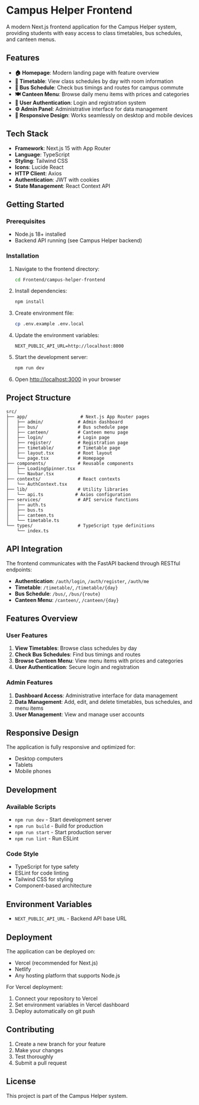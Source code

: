 # Campus Helper Frontend

A modern Next.js frontend application for the Campus Helper system, providing students with easy access to class timetables, bus schedules, and canteen menus.

## Features

- **🏠 Homepage**: Modern landing page with feature overview
- **📅 Timetable**: View class schedules by day with room information
- **🚌 Bus Schedule**: Check bus timings and routes for campus commute
- **🍽️ Canteen Menu**: Browse daily menu items with prices and categories
- **👤 User Authentication**: Login and registration system
- **⚙️ Admin Panel**: Administrative interface for data management
- **📱 Responsive Design**: Works seamlessly on desktop and mobile devices

## Tech Stack

- **Framework**: Next.js 15 with App Router
- **Language**: TypeScript
- **Styling**: Tailwind CSS
- **Icons**: Lucide React
- **HTTP Client**: Axios
- **Authentication**: JWT with cookies
- **State Management**: React Context API

## Getting Started

### Prerequisites

- Node.js 18+ installed
- Backend API running (see Campus Helper backend)

### Installation

1. Navigate to the frontend directory:
   ```bash
   cd Frontend/campus-helper-frontend
   ```

2. Install dependencies:
   ```bash
   npm install
   ```

3. Create environment file:
   ```bash
   cp .env.example .env.local
   ```

4. Update the environment variables:
   ```env
   NEXT_PUBLIC_API_URL=http://localhost:8000
   ```

5. Start the development server:
   ```bash
   npm run dev
   ```

6. Open [http://localhost:3000](http://localhost:3000) in your browser

## Project Structure

```
src/
├── app/                    # Next.js App Router pages
│   ├── admin/             # Admin dashboard
│   ├── bus/               # Bus schedule page
│   ├── canteen/           # Canteen menu page
│   ├── login/             # Login page
│   ├── register/          # Registration page
│   ├── timetable/         # Timetable page
│   ├── layout.tsx         # Root layout
│   └── page.tsx           # Homepage
├── components/            # Reusable components
│   ├── LoadingSpinner.tsx
│   └── Navbar.tsx
├── contexts/              # React contexts
│   └── AuthContext.tsx
├── lib/                   # Utility libraries
│   └── api.ts            # Axios configuration
├── services/              # API service functions
│   ├── auth.ts
│   ├── bus.ts
│   ├── canteen.ts
│   └── timetable.ts
└── types/                 # TypeScript type definitions
    └── index.ts
```

## API Integration

The frontend communicates with the FastAPI backend through RESTful endpoints:

- **Authentication**: `/auth/login`, `/auth/register`, `/auth/me`
- **Timetable**: `/timetable/`, `/timetable/{day}`
- **Bus Schedule**: `/bus/`, `/bus/{route}`
- **Canteen Menu**: `/canteen/`, `/canteen/{day}`

## Features Overview

### User Features

1. **View Timetables**: Browse class schedules by day
2. **Check Bus Schedules**: Find bus timings and routes
3. **Browse Canteen Menu**: View menu items with prices and categories
4. **User Authentication**: Secure login and registration

### Admin Features

1. **Dashboard Access**: Administrative interface for data management
2. **Data Management**: Add, edit, and delete timetables, bus schedules, and menu items
3. **User Management**: View and manage user accounts

## Responsive Design

The application is fully responsive and optimized for:
- Desktop computers
- Tablets
- Mobile phones

## Development

### Available Scripts

- `npm run dev` - Start development server
- `npm run build` - Build for production
- `npm run start` - Start production server
- `npm run lint` - Run ESLint

### Code Style

- TypeScript for type safety
- ESLint for code linting
- Tailwind CSS for styling
- Component-based architecture

## Environment Variables

- `NEXT_PUBLIC_API_URL` - Backend API base URL

## Deployment

The application can be deployed on:
- Vercel (recommended for Next.js)
- Netlify
- Any hosting platform that supports Node.js

For Vercel deployment:
1. Connect your repository to Vercel
2. Set environment variables in Vercel dashboard
3. Deploy automatically on git push

## Contributing

1. Create a new branch for your feature
2. Make your changes
3. Test thoroughly
4. Submit a pull request

## License

This project is part of the Campus Helper system.

